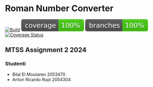 # Roman Number Converter
<!-- Commento per testare se ora funziona-->
[![Build](https://github.com/CHXSER/MTSS-Second-Assignment/actions/workflows/build.yml/badge.svg)](https://github.com/CHXSER/MTSS-Second-Assignment/actions/workflows/build.yml)
![coverage](.github/badges/jacoco.svg)
![branches_coveralls](.github/badges/branches.svg)
[![Coverage Status](https://coveralls.io/repos/github/CHXSER/MTSS-Second-Assignment/badge.svg?branch=master)](https://coveralls.io/github/CHXSER/MTSS-Second-Assignment?branch=master)

## MTSS Assignment 2 2024

### Studenti

- Bilal El Moutaren 2053470
- Anton Ricardo Rupi 2054304